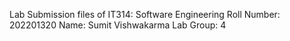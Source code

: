 Lab Submission files of IT314: Software Engineering 
Roll Number: 202201320
Name: Sumit Vishwakarma
Lab Group: 4
